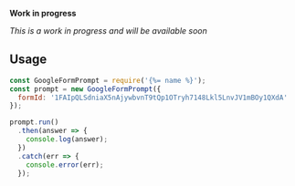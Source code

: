
**Work in progress**

_This is a work in progress and will be available soon_

## Usage

```js
const GoogleFormPrompt = require('{%= name %}');
const prompt = new GoogleFormPrompt({
  formId: '1FAIpQLSdniaX5nAjywbvnT9tQp1OTryh7148Lkl5LnvJV1mBOy1QXdA'
});

prompt.run()
  .then(answer => {
    console.log(answer);
  })
  .catch(err => {
    console.error(err);
  });
```
